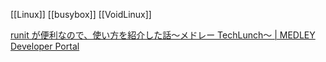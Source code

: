[[Linux]]
[[busybox]]
[[VoidLinux]]

[runit が便利なので、使い方を紹介した話〜メドレー TechLunch〜 | MEDLEY Developer Portal](https://developer.medley.jp/entry/2017/10/04/120000)
